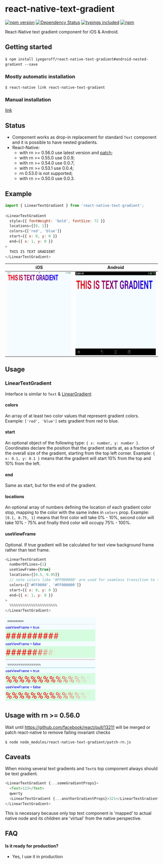 # react-native-text-gradient
[![npm version](https://badge.fury.io/js/react-native-text-gradient.svg?t=1495378566925)](https://badge.fury.io/js/react-native-text-gradient)
[![Dependency Status](https://david-dm.org/iyegoroff/react-native-text-gradient.svg?t=1495378566925)](https://david-dm.org/iyegoroff/react-native-text-gradient)
[![typings included](https://img.shields.io/badge/typings-included-brightgreen.svg?t=1495378566925)](#typescript)
[![npm](https://img.shields.io/npm/l/express.svg?t=1495378566925)](https://www.npmjs.com/package/react-native-text-gradient)

React-Native text gradient component for iOS & Android.

## Getting started

`$ npm install iyegoroff/react-native-text-gradient#android-nested-gradient --save`

### Mostly automatic installation

`$ react-native link react-native-text-gradient`

### Manual installation

[link](manual_installation.md)

## Status

- Component works as drop-in replacement for standard `Text` component and it is possible to have nested gradients.
- React-Native:
  - with rn >= 0.56.0 use latest version and [patch](#usage-with-rn--0560);
  - with rn >= 0.55.0 use 0.0.9;
  - with rn >= 0.54.0 use 0.0.7;
  - with rn >= 0.53.1 use 0.0.4;
  - rn 0.53.0 is not supported;
  - with rn >= 0.50.0 use 0.0.3.


## Example

```javascript
import { LinearTextGradient } from 'react-native-text-gradient';

<LinearTextGradient
  style={{ fontWeight: 'bold', fontSize: 72 }}
  locations={[0, 1]}
  colors={['red', 'blue']}
  start={{ x: 0, y: 0 }}
  end={{ x: 1, y: 0 }}
>
  THIS IS TEXT GRADIENT
</LinearTextGradient>
```

iOS                                            |  Android
:---------------------------------------------:|:---------------------------------------------:
<img src="img/ios.png" align="left" height="275">  |  <img src="img/android.jpg" align="right" height="275">


## Usage

### LinearTextGradient
Interface is similar to `Text` & [LinearGradient](https://github.com/react-native-community/react-native-linear-gradient)

#### colors
An array of at least two color values that represent gradient colors. Example: `['red', 'blue']` sets gradient from red to blue.
  
#### start
An optional object of the following type: `{ x: number, y: number }`. Coordinates declare the position that the gradient starts at, as a fraction of the overall size of the gradient, starting from the top left corner. Example: `{ x: 0.1, y: 0.1 }` means that the gradient will start 10% from the top and 10% from the left.
 
#### end
Same as start, but for the end of the gradient.
 
#### locations
An optional array of numbers defining the location of each gradient color stop, mapping to the color with the same index in `colors` prop. Example: `[0.1, 0.75, 1]` means that first color will take 0% - 10%, second color will take 10% - 75% and finally third color will occupy 75% - 100%.

#### useViewFrame
Optional. If true gradient will be calculated for text view background frame rather than text frame.

```javascript
<LinearTextGradient
  numberOfLines={1}
  useViewFrame={true}
  locations={[0.5, 0.95]}
  // note colors like '#FF000000' are used for seamless transition to transparent
  colors={['#FF0000', '#FF000000']}
  start={{ x: 0, y: 0 }}
  end={{ x: 1, y: 0 }}
>
  %%%%%%%%%%%%%%%%%%%%%%
</LinearTextGradient>
```

<img src="img/useViewFrame.png" width="300">


## Usage with rn >= 0.56.0

Wait until https://github.com/facebook/react/pull/13211 will be merged or patch react-native to remove failing invariant checks

`$ node node_modules/react-native-text-gradient/patch-rn.js`


## Caveats

When mixing several text gradients and `Text`s top component always should be text gradient.
```javascript
<LinearTextGradient {...someGradientProps}>
  <Text>123</Text>
  qwerty
  <LinearTextGradient {...anotherGradientProps}>321</LinearTextGradient>
</LinearTextGradient>
```
This is necessary because only top text component is 'mapped' to actual native node and its children are 'virtual' from the native perspective.

## FAQ

#### Is it ready for production?
- Yes, I use it in production
